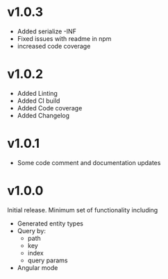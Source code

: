
# v1.0.3

 * Added serialize -INF
 * Fixed issues with readme in npm
 * increased code coverage
 
# v1.0.2

 * Added Linting
 * Added CI build
 * Added Code coverage
 * Added Changelog

# v1.0.1

 * Some code comment and documentation updates

# v1.0.0

Initial release. Minimum set of functionality including

 * Generated entity types
 * Query by:
     * path
     * key
     * index
     * query params
 * Angular mode